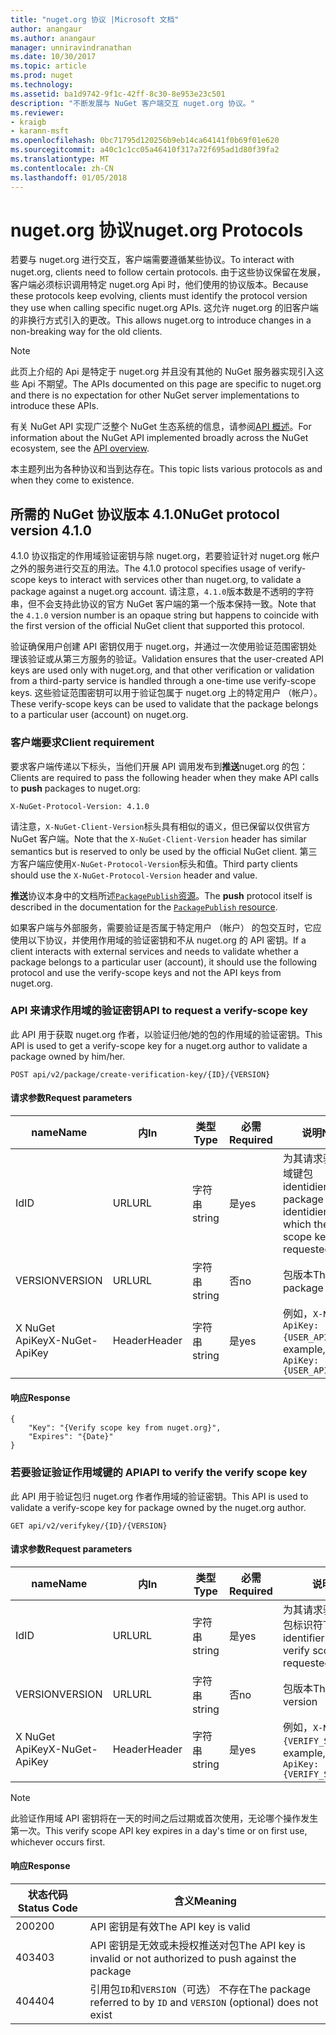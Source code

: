 ```yaml
---
title: "nuget.org 协议 |Microsoft 文档"
author: anangaur
ms.author: anangaur
manager: unniravindranathan
ms.date: 10/30/2017
ms.topic: article
ms.prod: nuget
ms.technology: 
ms.assetid: ba1d9742-9f1c-42ff-8c30-8e953e23c501
description: "不断发展与 NuGet 客户端交互 nuget.org 协议。"
ms.reviewer:
- kraigb
- karann-msft
ms.openlocfilehash: 0bc71795d120256b9eb14ca64141f0b69f01e620
ms.sourcegitcommit: a40c1c1cc05a46410f317a72f695ad1d80f39fa2
ms.translationtype: MT
ms.contentlocale: zh-CN
ms.lasthandoff: 01/05/2018
---
```

# <a name="nugetorg-protocols"></a><span data-ttu-id="f95d7-103">nuget.org 协议</span><span class="sxs-lookup"><span data-stu-id="f95d7-103">nuget.org Protocols</span></span>

<span data-ttu-id="f95d7-104">若要与 nuget.org 进行交互，客户端需要遵循某些协议。</span><span class="sxs-lookup"><span data-stu-id="f95d7-104">To interact with nuget.org, clients need to follow certain protocols.</span></span> <span data-ttu-id="f95d7-105">由于这些协议保留在发展，客户端必须标识调用特定 nuget.org Api 时，他们使用的协议版本。</span><span class="sxs-lookup"><span data-stu-id="f95d7-105">Because these protocols keep evolving, clients must identify the protocol version they use when calling specific nuget.org APIs.</span></span> <span data-ttu-id="f95d7-106">这允许 nuget.org 的旧客户端的非换行方式引入的更改。</span><span class="sxs-lookup"><span data-stu-id="f95d7-106">This allows nuget.org to introduce changes in a non-breaking way for the old clients.</span></span>

> [!Note]
> <span data-ttu-id="f95d7-107">此页上介绍的 Api 是特定于 nuget.org 并且没有其他的 NuGet 服务器实现引入这些 Api 不期望。</span><span class="sxs-lookup"><span data-stu-id="f95d7-107">The APIs documented on this page are specific to nuget.org and there is no expectation for other NuGet server implementations to introduce these APIs.</span></span> 

<span data-ttu-id="f95d7-108">有关 NuGet API 实现广泛整个 NuGet 生态系统的信息，请参阅[API 概述](overview.md)。</span><span class="sxs-lookup"><span data-stu-id="f95d7-108">For information about the NuGet API implemented broadly across the NuGet ecosystem, see the [API overview](overview.md).</span></span>

<span data-ttu-id="f95d7-109">本主题列出为各种协议和当到达存在。</span><span class="sxs-lookup"><span data-stu-id="f95d7-109">This topic lists various protocols as and when they come to existence.</span></span>

## <a name="nuget-protocol-version-410"></a><span data-ttu-id="f95d7-110">所需的 NuGet 协议版本 4.1.0</span><span class="sxs-lookup"><span data-stu-id="f95d7-110">NuGet protocol version 4.1.0</span></span>

<span data-ttu-id="f95d7-111">4.1.0 协议指定的作用域验证密钥与除 nuget.org，若要验证针对 nuget.org 帐户之外的服务进行交互的用法。</span><span class="sxs-lookup"><span data-stu-id="f95d7-111">The 4.1.0 protocol specifies usage of verify-scope keys to interact with services other than nuget.org, to validate a package against a nuget.org account.</span></span> <span data-ttu-id="f95d7-112">请注意，`4.1.0`版本数是不透明的字符串，但不会支持此协议的官方 NuGet 客户端的第一个版本保持一致。</span><span class="sxs-lookup"><span data-stu-id="f95d7-112">Note that the `4.1.0` version number is an opaque string but happens to coincide with the first version of the official NuGet client that supported this protocol.</span></span>

<span data-ttu-id="f95d7-113">验证确保用户创建 API 密钥仅用于 nuget.org，并通过一次使用验证范围密钥处理该验证或从第三方服务的验证。</span><span class="sxs-lookup"><span data-stu-id="f95d7-113">Validation ensures that the user-created API keys are used only with nuget.org, and that other verification or validation from a third-party service is handled through a one-time use verify-scope keys.</span></span> <span data-ttu-id="f95d7-114">这些验证范围密钥可以用于验证包属于 nuget.org 上的特定用户 （帐户）。</span><span class="sxs-lookup"><span data-stu-id="f95d7-114">These verify-scope keys can be used to validate that the package belongs to a particular user (account) on nuget.org.</span></span>

### <a name="client-requirement"></a><span data-ttu-id="f95d7-115">客户端要求</span><span class="sxs-lookup"><span data-stu-id="f95d7-115">Client requirement</span></span>

<span data-ttu-id="f95d7-116">要求客户端传递以下标头，当他们开展 API 调用发布到**推送**nuget.org 的包：</span><span class="sxs-lookup"><span data-stu-id="f95d7-116">Clients are required to pass the following header when they make API calls to **push** packages to nuget.org:</span></span>

```
X-NuGet-Protocol-Version: 4.1.0
```

<span data-ttu-id="f95d7-117">请注意，`X-NuGet-Client-Version`标头具有相似的语义，但已保留以仅供官方 NuGet 客户端。</span><span class="sxs-lookup"><span data-stu-id="f95d7-117">Note that the `X-NuGet-Client-Version` header has similar semantics but is reserved to only be used by the official NuGet client.</span></span> <span data-ttu-id="f95d7-118">第三方客户端应使用`X-NuGet-Protocol-Version`标头和值。</span><span class="sxs-lookup"><span data-stu-id="f95d7-118">Third party clients should use the `X-NuGet-Protocol-Version` header and value.</span></span>

<span data-ttu-id="f95d7-119">**推送**协议本身中的文档所述[`PackagePublish`资源](package-publish-resource.md)。</span><span class="sxs-lookup"><span data-stu-id="f95d7-119">The **push** protocol itself is described in the documentation for the [`PackagePublish` resource](package-publish-resource.md).</span></span>

<span data-ttu-id="f95d7-120">如果客户端与外部服务，需要验证是否属于特定用户 （帐户） 的包交互时，它应使用以下协议，并使用作用域的验证密钥和不从 nuget.org 的 API 密钥。</span><span class="sxs-lookup"><span data-stu-id="f95d7-120">If a client interacts with external services and needs to validate whether a package belongs to a particular user (account), it should use the following protocol and use the verify-scope keys and not the API keys from nuget.org.</span></span>

### <a name="api-to-request-a-verify-scope-key"></a><span data-ttu-id="f95d7-121">API 来请求作用域的验证密钥</span><span class="sxs-lookup"><span data-stu-id="f95d7-121">API to request a verify-scope key</span></span>

<span data-ttu-id="f95d7-122">此 API 用于获取 nuget.org 作者，以验证归他/她的包的作用域的验证密钥。</span><span class="sxs-lookup"><span data-stu-id="f95d7-122">This API is used to get a verify-scope key for a nuget.org author to validate a package owned by him/her.</span></span>

```
POST api/v2/package/create-verification-key/{ID}/{VERSION}
```

#### <a name="request-parameters"></a><span data-ttu-id="f95d7-123">请求参数</span><span class="sxs-lookup"><span data-stu-id="f95d7-123">Request parameters</span></span>

<span data-ttu-id="f95d7-124">name</span><span class="sxs-lookup"><span data-stu-id="f95d7-124">Name</span></span>           | <span data-ttu-id="f95d7-125">内</span><span class="sxs-lookup"><span data-stu-id="f95d7-125">In</span></span>     | <span data-ttu-id="f95d7-126">类型</span><span class="sxs-lookup"><span data-stu-id="f95d7-126">Type</span></span>   | <span data-ttu-id="f95d7-127">必需</span><span class="sxs-lookup"><span data-stu-id="f95d7-127">Required</span></span> | <span data-ttu-id="f95d7-128">说明</span><span class="sxs-lookup"><span data-stu-id="f95d7-128">Notes</span></span>
-------------- | ------ | ------ | -------- | -----
<span data-ttu-id="f95d7-129">Id</span><span class="sxs-lookup"><span data-stu-id="f95d7-129">ID</span></span>             | <span data-ttu-id="f95d7-130">URL</span><span class="sxs-lookup"><span data-stu-id="f95d7-130">URL</span></span>    | <span data-ttu-id="f95d7-131">字符串</span><span class="sxs-lookup"><span data-stu-id="f95d7-131">string</span></span> | <span data-ttu-id="f95d7-132">是</span><span class="sxs-lookup"><span data-stu-id="f95d7-132">yes</span></span>      | <span data-ttu-id="f95d7-133">为其请求验证作用域键包 identidier</span><span class="sxs-lookup"><span data-stu-id="f95d7-133">The package identidier for which the verify scope key is requested</span></span>
<span data-ttu-id="f95d7-134">VERSION</span><span class="sxs-lookup"><span data-stu-id="f95d7-134">VERSION</span></span>        | <span data-ttu-id="f95d7-135">URL</span><span class="sxs-lookup"><span data-stu-id="f95d7-135">URL</span></span>    | <span data-ttu-id="f95d7-136">字符串</span><span class="sxs-lookup"><span data-stu-id="f95d7-136">string</span></span> | <span data-ttu-id="f95d7-137">否</span><span class="sxs-lookup"><span data-stu-id="f95d7-137">no</span></span>       | <span data-ttu-id="f95d7-138">包版本</span><span class="sxs-lookup"><span data-stu-id="f95d7-138">The package version</span></span>
<span data-ttu-id="f95d7-139">X NuGet ApiKey</span><span class="sxs-lookup"><span data-stu-id="f95d7-139">X-NuGet-ApiKey</span></span> | <span data-ttu-id="f95d7-140">Header</span><span class="sxs-lookup"><span data-stu-id="f95d7-140">Header</span></span> | <span data-ttu-id="f95d7-141">字符串</span><span class="sxs-lookup"><span data-stu-id="f95d7-141">string</span></span> | <span data-ttu-id="f95d7-142">是</span><span class="sxs-lookup"><span data-stu-id="f95d7-142">yes</span></span>      | <span data-ttu-id="f95d7-143">例如，`X-NuGet-ApiKey: {USER_API_KEY}`</span><span class="sxs-lookup"><span data-stu-id="f95d7-143">For example, `X-NuGet-ApiKey: {USER_API_KEY}`</span></span>

#### <a name="response"></a><span data-ttu-id="f95d7-144">响应</span><span class="sxs-lookup"><span data-stu-id="f95d7-144">Response</span></span>

```
{
    "Key": "{Verify scope key from nuget.org}",
    "Expires": "{Date}"
}
```

### <a name="api-to-verify-the-verify-scope-key"></a><span data-ttu-id="f95d7-145">若要验证验证作用域键的 API</span><span class="sxs-lookup"><span data-stu-id="f95d7-145">API to verify the verify scope key</span></span>

<span data-ttu-id="f95d7-146">此 API 用于验证包归 nuget.org 作者作用域的验证密钥。</span><span class="sxs-lookup"><span data-stu-id="f95d7-146">This API is used to validate a verify-scope key for package owned by the nuget.org author.</span></span>

```
GET api/v2/verifykey/{ID}/{VERSION}
```

#### <a name="request-parameters"></a><span data-ttu-id="f95d7-147">请求参数</span><span class="sxs-lookup"><span data-stu-id="f95d7-147">Request parameters</span></span>

<span data-ttu-id="f95d7-148">name</span><span class="sxs-lookup"><span data-stu-id="f95d7-148">Name</span></span>           | <span data-ttu-id="f95d7-149">内</span><span class="sxs-lookup"><span data-stu-id="f95d7-149">In</span></span>     | <span data-ttu-id="f95d7-150">类型</span><span class="sxs-lookup"><span data-stu-id="f95d7-150">Type</span></span>   | <span data-ttu-id="f95d7-151">必需</span><span class="sxs-lookup"><span data-stu-id="f95d7-151">Required</span></span> | <span data-ttu-id="f95d7-152">说明</span><span class="sxs-lookup"><span data-stu-id="f95d7-152">Notes</span></span>
-------------  | ------ | ------ | -------- | -----
<span data-ttu-id="f95d7-153">Id</span><span class="sxs-lookup"><span data-stu-id="f95d7-153">ID</span></span>             | <span data-ttu-id="f95d7-154">URL</span><span class="sxs-lookup"><span data-stu-id="f95d7-154">URL</span></span>    | <span data-ttu-id="f95d7-155">字符串</span><span class="sxs-lookup"><span data-stu-id="f95d7-155">string</span></span> | <span data-ttu-id="f95d7-156">是</span><span class="sxs-lookup"><span data-stu-id="f95d7-156">yes</span></span>      | <span data-ttu-id="f95d7-157">为其请求验证作用域键包标识符</span><span class="sxs-lookup"><span data-stu-id="f95d7-157">The package identifier for which the verify scope key is requested</span></span>
<span data-ttu-id="f95d7-158">VERSION</span><span class="sxs-lookup"><span data-stu-id="f95d7-158">VERSION</span></span>        | <span data-ttu-id="f95d7-159">URL</span><span class="sxs-lookup"><span data-stu-id="f95d7-159">URL</span></span>    | <span data-ttu-id="f95d7-160">字符串</span><span class="sxs-lookup"><span data-stu-id="f95d7-160">string</span></span> | <span data-ttu-id="f95d7-161">否</span><span class="sxs-lookup"><span data-stu-id="f95d7-161">no</span></span>       | <span data-ttu-id="f95d7-162">包版本</span><span class="sxs-lookup"><span data-stu-id="f95d7-162">The package version</span></span>
<span data-ttu-id="f95d7-163">X NuGet ApiKey</span><span class="sxs-lookup"><span data-stu-id="f95d7-163">X-NuGet-ApiKey</span></span> | <span data-ttu-id="f95d7-164">Header</span><span class="sxs-lookup"><span data-stu-id="f95d7-164">Header</span></span> | <span data-ttu-id="f95d7-165">字符串</span><span class="sxs-lookup"><span data-stu-id="f95d7-165">string</span></span> | <span data-ttu-id="f95d7-166">是</span><span class="sxs-lookup"><span data-stu-id="f95d7-166">yes</span></span>      | <span data-ttu-id="f95d7-167">例如，`X-NuGet-ApiKey: {VERIFY_SCOPE_KEY}`</span><span class="sxs-lookup"><span data-stu-id="f95d7-167">For example, `X-NuGet-ApiKey: {VERIFY_SCOPE_KEY}`</span></span>

> [!Note]
> <span data-ttu-id="f95d7-168">此验证作用域 API 密钥将在一天的时间之后过期或首次使用，无论哪个操作发生第一次。</span><span class="sxs-lookup"><span data-stu-id="f95d7-168">This verify scope API key expires in a day's time or on first use, whichever occurs first.</span></span>

#### <a name="response"></a><span data-ttu-id="f95d7-169">响应</span><span class="sxs-lookup"><span data-stu-id="f95d7-169">Response</span></span>

<span data-ttu-id="f95d7-170">状态代码</span><span class="sxs-lookup"><span data-stu-id="f95d7-170">Status Code</span></span> | <span data-ttu-id="f95d7-171">含义</span><span class="sxs-lookup"><span data-stu-id="f95d7-171">Meaning</span></span>
----------- | -------
<span data-ttu-id="f95d7-172">200</span><span class="sxs-lookup"><span data-stu-id="f95d7-172">200</span></span>         | <span data-ttu-id="f95d7-173">API 密钥是有效</span><span class="sxs-lookup"><span data-stu-id="f95d7-173">The API key is valid</span></span>
<span data-ttu-id="f95d7-174">403</span><span class="sxs-lookup"><span data-stu-id="f95d7-174">403</span></span>         | <span data-ttu-id="f95d7-175">API 密钥是无效或未授权推送对包</span><span class="sxs-lookup"><span data-stu-id="f95d7-175">The API key is invalid or not authorized to push against the package</span></span>
<span data-ttu-id="f95d7-176">404</span><span class="sxs-lookup"><span data-stu-id="f95d7-176">404</span></span>         | <span data-ttu-id="f95d7-177">引用包`ID`和`VERSION`（可选） 不存在</span><span class="sxs-lookup"><span data-stu-id="f95d7-177">The package referred to by `ID` and `VERSION` (optional) does not exist</span></span>
